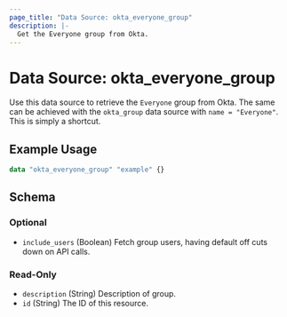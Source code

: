 ```yaml
---
page_title: "Data Source: okta_everyone_group"
description: |-
  Get the Everyone group from Okta.
---
```


# Data Source: okta_everyone_group

Use this data source to retrieve the `Everyone` group from Okta. The 
same can be achieved with the `okta_group` data
source with `name = "Everyone"`. This is simply a shortcut.

## Example Usage

```terraform
data "okta_everyone_group" "example" {}
```

<!-- schema generated by tfplugindocs -->
## Schema

### Optional

- `include_users` (Boolean) Fetch group users, having default off cuts down on API calls.

### Read-Only

- `description` (String) Description of group.
- `id` (String) The ID of this resource.


